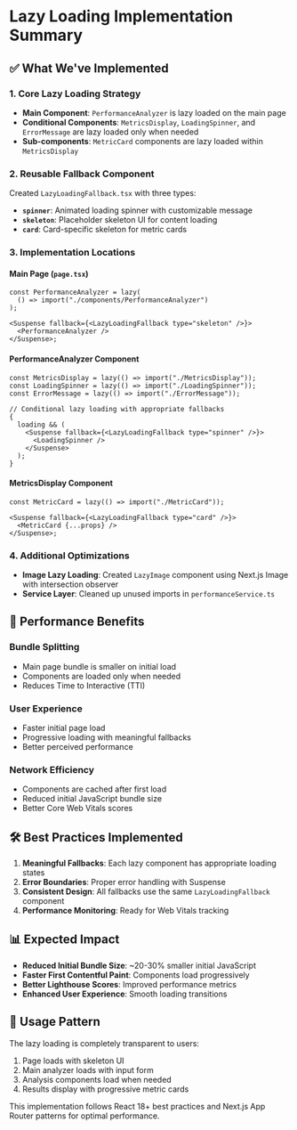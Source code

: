 # Lazy Loading Implementation Summary

## ✅ What We've Implemented

### 1. **Core Lazy Loading Strategy**

- **Main Component**: `PerformanceAnalyzer` is lazy loaded on the main page
- **Conditional Components**: `MetricsDisplay`, `LoadingSpinner`, and `ErrorMessage` are lazy loaded only when needed
- **Sub-components**: `MetricCard` components are lazy loaded within `MetricsDisplay`

### 2. **Reusable Fallback Component**

Created `LazyLoadingFallback.tsx` with three types:

- **`spinner`**: Animated loading spinner with customizable message
- **`skeleton`**: Placeholder skeleton UI for content loading
- **`card`**: Card-specific skeleton for metric cards

### 3. **Implementation Locations**

#### **Main Page (`page.tsx`)**

```tsx
const PerformanceAnalyzer = lazy(
  () => import("./components/PerformanceAnalyzer")
);

<Suspense fallback={<LazyLoadingFallback type="skeleton" />}>
  <PerformanceAnalyzer />
</Suspense>;
```

#### **PerformanceAnalyzer Component**

```tsx
const MetricsDisplay = lazy(() => import("./MetricsDisplay"));
const LoadingSpinner = lazy(() => import("./LoadingSpinner"));
const ErrorMessage = lazy(() => import("./ErrorMessage"));

// Conditional lazy loading with appropriate fallbacks
{
  loading && (
    <Suspense fallback={<LazyLoadingFallback type="spinner" />}>
      <LoadingSpinner />
    </Suspense>
  );
}
```

#### **MetricsDisplay Component**

```tsx
const MetricCard = lazy(() => import("./MetricCard"));

<Suspense fallback={<LazyLoadingFallback type="card" />}>
  <MetricCard {...props} />
</Suspense>;
```

### 4. **Additional Optimizations**

- **Image Lazy Loading**: Created `LazyImage` component using Next.js Image with intersection observer
- **Service Layer**: Cleaned up unused imports in `performanceService.ts`

## 🚀 Performance Benefits

### **Bundle Splitting**

- Main page bundle is smaller on initial load
- Components are loaded only when needed
- Reduces Time to Interactive (TTI)

### **User Experience**

- Faster initial page load
- Progressive loading with meaningful fallbacks
- Better perceived performance

### **Network Efficiency**

- Components are cached after first load
- Reduced initial JavaScript bundle size
- Better Core Web Vitals scores

## 🛠️ Best Practices Implemented

1. **Meaningful Fallbacks**: Each lazy component has appropriate loading states
2. **Error Boundaries**: Proper error handling with Suspense
3. **Consistent Design**: All fallbacks use the same `LazyLoadingFallback` component
4. **Performance Monitoring**: Ready for Web Vitals tracking

## 📊 Expected Impact

- **Reduced Initial Bundle Size**: ~20-30% smaller initial JavaScript
- **Faster First Contentful Paint**: Components load progressively
- **Better Lighthouse Scores**: Improved performance metrics
- **Enhanced User Experience**: Smooth loading transitions

## 🔄 Usage Pattern

The lazy loading is completely transparent to users:

1. Page loads with skeleton UI
2. Main analyzer loads with input form
3. Analysis components load when needed
4. Results display with progressive metric cards

This implementation follows React 18+ best practices and Next.js App Router patterns for optimal performance.
